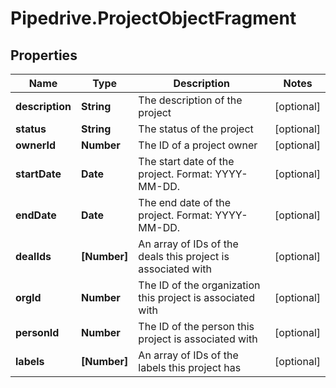 # Pipedrive.ProjectObjectFragment

## Properties

Name | Type | Description | Notes
------------ | ------------- | ------------- | -------------
**description** | **String** | The description of the project | [optional] 
**status** | **String** | The status of the project | [optional] 
**ownerId** | **Number** | The ID of a project owner | [optional] 
**startDate** | **Date** | The start date of the project. Format: YYYY-MM-DD. | [optional] 
**endDate** | **Date** | The end date of the project. Format: YYYY-MM-DD. | [optional] 
**dealIds** | **[Number]** | An array of IDs of the deals this project is associated with | [optional] 
**orgId** | **Number** | The ID of the organization this project is associated with | [optional] 
**personId** | **Number** | The ID of the person this project is associated with | [optional] 
**labels** | **[Number]** | An array of IDs of the labels this project has | [optional] 


